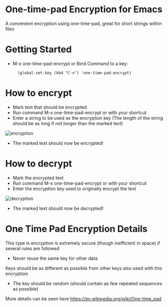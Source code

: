 # One-time-pad Encryption for Emacs
A convenient encryption using one-time-pad, great for short strings within files

# Getting Started
* M-x one-time-pad-encrypt or Bind Command to a key:

        (global-set-key (kbd "C-x") 'one-time-pad-encrypt)

# How to encrypt
* Mark text that should be encrypted
* Run command M-x one-time-pad-encrypt or with your shortcut
* Enter a string to be used as the encryption key (The length of the string should be as long if not longer than the marked text)

![encryption](http://i.imgur.com/1QxmJNe.gif)
* The marked text should now be encrypted!

# How to decrypt
* Mark the encrypted text
* Run command M-x one-time-pad-encrypt or with your shortcut
* Enter the encryption key used to originally encrypt the text

![decryption](http://i.imgur.com/j0VwKTa.gif)
* The marked text should now be decrypted!

# One Time Pad Encryption Details
This type is encryption is extremely secure (though inefficient in space) if several rules are followed
* Never reuse the same key for other data

Keys should be as different as possible from other keys also used with this encryption

* The key should be random (should contain as few repeated sequences as possible)

More details can be seen here
https://en.wikipedia.org/wiki/One-time_pad